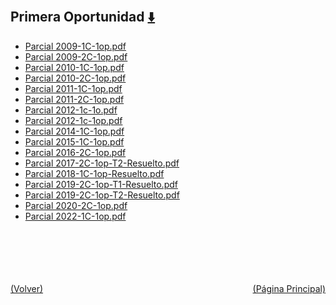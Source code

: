 
<html>
<body>
<h2>Primera Oportunidad <a href="https://downgit.github.io/#/home?url=https://github.com/Apuntes-FIUBA/Apuntes-Electronica/tree/main/95 - Computación/9504 - Analisis Numerico I/Comision Schwarz-Sosa/Examenes/Parciales/Primera Oportunidad" style="font-size:20px">  ⬇️ </a></h2>
<ul>
    <li><a href="Parcial 2009-1C-1op.pdf">Parcial 2009-1C-1op.pdf</a></li>
    <li><a href="Parcial 2009-2C-1op.pdf">Parcial 2009-2C-1op.pdf</a></li>
    <li><a href="Parcial 2010-1C-1op.pdf">Parcial 2010-1C-1op.pdf</a></li>
    <li><a href="Parcial 2010-2C-1op.pdf">Parcial 2010-2C-1op.pdf</a></li>
    <li><a href="Parcial 2011-1C-1op.pdf">Parcial 2011-1C-1op.pdf</a></li>
    <li><a href="Parcial 2011-2C-1op.pdf">Parcial 2011-2C-1op.pdf</a></li>
    <li><a href="Parcial 2012-1c-1o.pdf">Parcial 2012-1c-1o.pdf</a></li>
    <li><a href="Parcial 2012-1c-1op.pdf">Parcial 2012-1c-1op.pdf</a></li>
    <li><a href="Parcial 2014-1C-1op.pdf">Parcial 2014-1C-1op.pdf</a></li>
    <li><a href="Parcial 2015-1C-1op.pdf">Parcial 2015-1C-1op.pdf</a></li>
    <li><a href="Parcial 2016-2C-1op.pdf">Parcial 2016-2C-1op.pdf</a></li>
    <li><a href="Parcial 2017-2C-1op-T2-Resuelto.pdf">Parcial 2017-2C-1op-T2-Resuelto.pdf</a></li>
    <li><a href="Parcial 2018-1C-1op-Resuelto.pdf">Parcial 2018-1C-1op-Resuelto.pdf</a></li>
    <li><a href="Parcial 2019-2C-1op-T1-Resuelto.pdf">Parcial 2019-2C-1op-T1-Resuelto.pdf</a></li>
    <li><a href="Parcial 2019-2C-1op-T2-Resuelto.pdf">Parcial 2019-2C-1op-T2-Resuelto.pdf</a></li>
    <li><a href="Parcial 2020-2C-1op.pdf">Parcial 2020-2C-1op.pdf</a></li>
    <li><a href="Parcial 2022-1C-1op.pdf">Parcial 2022-1C-1op.pdf</a></li>
</ul>
</body>
</html>




<br><br><br><br><br><a href="../" style="float: left">(Volver)</a> <a href="https://apuntes-fiuba.github.io/Apuntes-Electronica" style="float: right">(Página Principal)</a>
